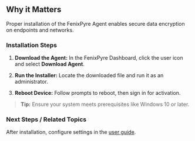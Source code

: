 
## Why it Matters
Proper installation of the FenixPyre Agent enables secure data encryption on endpoints and networks.

### Installation Steps

1. **Download the Agent:** In the FenixPyre Dashboard, click the user icon and select **Download Agent**.

2. **Run the Installer:** Locate the downloaded file and run it as an administrator.
   <!-- IMG: ./media/03-setup-&-installation/download-agent.png | Alt: Downloading the FenixPyre Agent -->

3. **Reboot Device:** Follow prompts to reboot, then sign in for activation.

> **Tip:** Ensure your system meets prerequisites like Windows 10 or later.

### Next Steps / Related Topics
After installation, configure settings in the [user guide](/05-user-guide/index.md).
